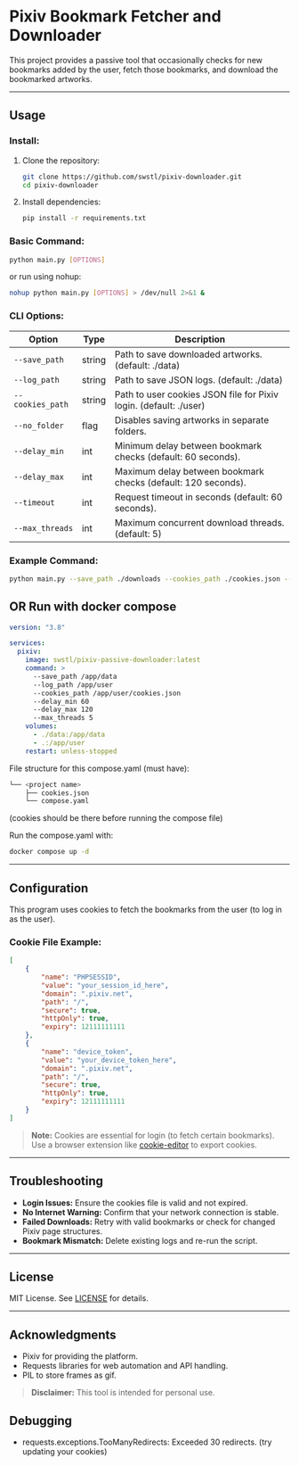 # Pixiv Bookmark Fetcher and Downloader

This project provides a passive tool that occasionally checks for new bookmarks added by the user, fetch those bookmarks, and download the bookmarked artworks.

---

## Usage

### Install:

1. Clone the repository:
   ```bash
   git clone https://github.com/swstl/pixiv-downloader.git
   cd pixiv-downloader
   ```
2. Install dependencies:
   ```bash
   pip install -r requirements.txt
   ```

### Basic Command:
```bash
python main.py [OPTIONS]
```
or run using nohup:
```bash
nohup python main.py [OPTIONS] > /dev/null 2>&1 &
```

### CLI Options:
| Option            | Type   | Description                                                    |
|-------------------|--------|----------------------------------------------------------------|
| `--save_path`     | string | Path to save downloaded artworks. (default: ./data)            |
| `--log_path`      | string | Path to save JSON logs. (default: ./data)                      |
| `--cookies_path`  | string | Path to user cookies JSON file for Pixiv login. (default: ./user)|
| `--no_folder`     | flag   | Disables saving artworks in separate folders.                  |
| `--delay_min`     | int    | Minimum delay between bookmark checks (default: 60 seconds).   |
| `--delay_max`     | int    | Maximum delay between bookmark checks (default: 120 seconds).  |
| `--timeout`       | int    | Request timeout in seconds (default: 60 seconds).              |
| `--max_threads`   | int    | Maximum concurrent download threads. (default: 5)              |

### Example Command:
```bash
python main.py --save_path ./downloads --cookies_path ./cookies.json --delay_min 60 --delay_max 120
```

## OR Run with docker compose

```yaml
version: "3.8"

services:
  pixiv:
    image: swstl/pixiv-passive-downloader:latest
    command: >
      --save_path /app/data
      --log_path /app/user
      --cookies_path /app/user/cookies.json
      --delay_min 60 
      --delay_max 120 
      --max_threads 5
    volumes:
      - ./data:/app/data
      - .:/app/user
    restart: unless-stopped 
```

File structure for this compose.yaml (must have):
```bash
└── <project name>
    ├── cookies.json
    └── compose.yaml
```
 (cookies should be there before running the compose file)

Run the compose.yaml with:

```bash
docker compose up -d
```

---

## Configuration
This program uses cookies to fetch the bookmarks from the user (to log in as the user).

### Cookie File Example:
```json
[
    {
        "name": "PHPSESSID",
        "value": "your_session_id_here",
        "domain": ".pixiv.net",
        "path": "/",
        "secure": true,
        "httpOnly": true,
        "expiry": 12111111111
    },
    {
        "name": "device_token",
        "value": "your_device_token_here",
        "domain": ".pixiv.net",
        "path": "/",
        "secure": true,
        "httpOnly": true,
        "expiry": 12111111111 
    }
]
```

> **Note:** Cookies are essential for login (to fetch certain bookmarks). Use a browser extension like [cookie-editor](https://cookie-editor.com/) to export cookies.


---

## Troubleshooting
- **Login Issues:** Ensure the cookies file is valid and not expired.
- **No Internet Warning:** Confirm that your network connection is stable.
- **Failed Downloads:** Retry with valid bookmarks or check for changed Pixiv page structures.
- **Bookmark Mismatch:** Delete existing logs and re-run the script.

---

## License
MIT License. See [LICENSE](LICENSE) for details.

---

## Acknowledgments
- Pixiv for providing the platform.
- Requests libraries for web automation and API handling.
- PIL to store frames as gif.

> **Disclaimer:** This tool is intended for personal use.


## Debugging 
- requests.exceptions.TooManyRedirects: Exceeded 30 redirects. (try updating your cookies)
